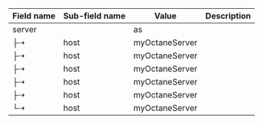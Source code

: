 | Field name  | Sub-field name | Value | Description |
| --- | --- | --- | --- |
  server | |as
  |├⇢  |host | myOctaneServer |
  |├⇢  |host | myOctaneServer |
  |├⇢  |host | myOctaneServer |
  |├⇢  |host | myOctaneServer |
  |├⇢  |host | myOctaneServer |
  |└⇢  |host | myOctaneServer |
